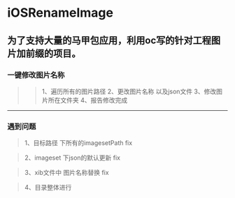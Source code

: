 # iOSRenameImage

## 为了支持大量的马甲包应用，利用oc写的针对工程图片加前缀的项目。

### 一键修改图片名称
>>1、遍历所有的图片路径
>>2、更改图片名称 以及json文件
>>3、修改图片所在文件夹
>>4、报告修改完成

---

### 遇到问题
>1、目标路径 下所有的imagesetPath 	fix

>2、imageset  下json的默认更新		fix

>3、xib文件中 图片名称替换 			fix

>4、目录整体进行					
